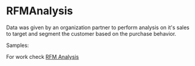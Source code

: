 # RFMAnalysis

Data was given by an organization partner to perform analysis on it's sales to target and segment the customer based on the purchase behavior.

Samples: 

For work check [RFM Analysis](https://app.powerbi.com/groups/me/reports/6e891206-a3b0-44c6-8387-d0d5dc9234e6/ReportSection?bookmarkGuid=Bookmark7572b4f8650046ab0dc1)
